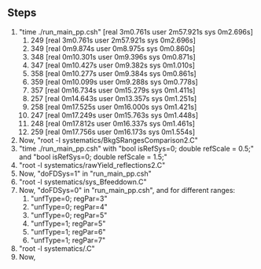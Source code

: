 Steps
-----
1. "time ./run_main_pp.csh" [real	3m0.761s user	2m57.921s sys	0m2.696s]
	1. 	249 [real 3m0.761s 	user 2m57.921s 	sys 0m2.696s]
	2. 	349 [real 0m9.874s 	user 0m8.975s 	sys 0m0.860s]
	3. 	348 [real 0m10.301s 	user 0m9.396s 	sys 0m0.871s]
	4. 	347 [real 0m10.427s 	user 0m9.382s 	sys 0m1.010s]
	5. 	358 [real 0m10.277s 	user 0m9.384s 	sys 0m0.861s]
	6. 	359 [real 0m10.099s 	user 0m9.288s 	sys 0m0.778s]
	7. 	357 [real 0m16.734s 	user 0m15.279s 	sys 0m1.411s]
	8. 	257 [real 0m14.643s 	user 0m13.357s 	sys 0m1.251s]
	9. 	258 [real 0m17.525s 	user 0m16.000s 	sys 0m1.421s]
	9. 	247 [real 0m17.249s 	user 0m15.763s 	sys 0m1.448s]
	10.	248 [real 0m17.812s 	user 0m16.337s 	sys 0m1.461s]
	11.	259 [real 0m17.756s 	user 0m16.173s 	sys 0m1.554s]
2. Now, "root -l systematics/BkgSRangesComparison2.C"
3. "time ./run_main_pp.csh" with "bool isRefSys=0; double refScale = 0.5;" and "bool isRefSys=0; double refScale = 1.5;"
4. "root -l systematics/rawYield_reflections2.C"
5. Now, "doFDSys=1" in "run_main_pp.csh"
6. "root -l systematics/sys_Bfeeddown.C"
7. Now, "doFDSys=0"  in "run_main_pp.csh", and 
	for different ranges:
	1. "unfType=0; regPar=3"
	2. "unfType=0; regPar=4"
	3. "unfType=0; regPar=5"
	4. "unfType=1; regPar=5"
	5. "unfType=1; regPar=6"
	6. "unfType=1; regPar=7"
8. "root -l systematics/.C"
9. Now, 
